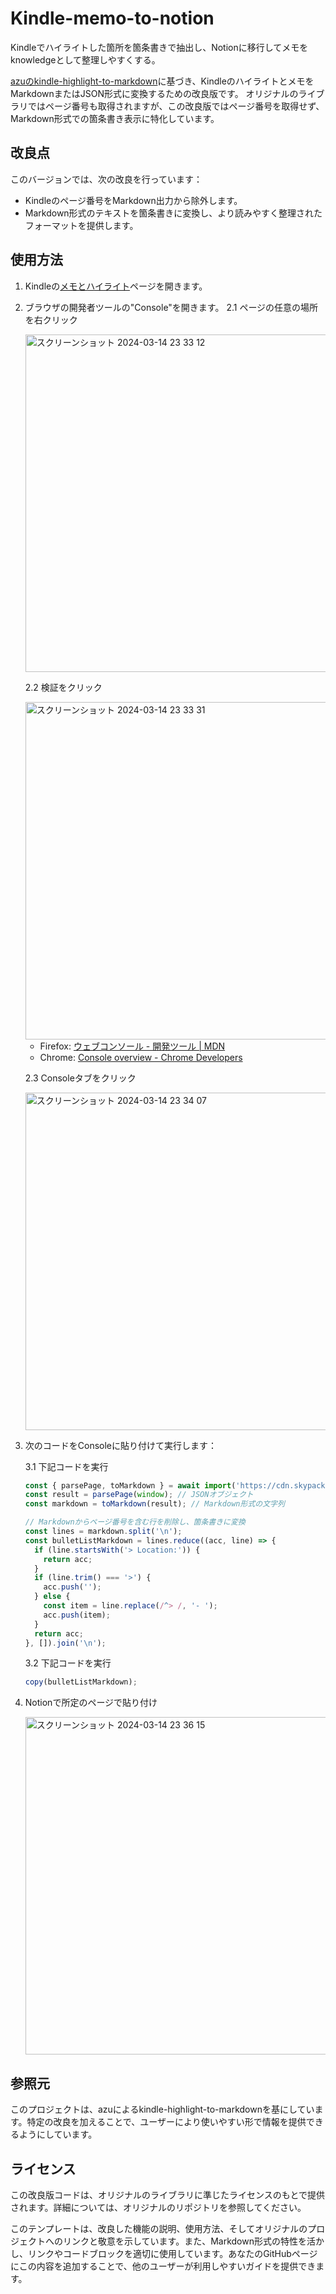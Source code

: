 # Kindle-memo-to-notion
Kindleでハイライトした箇所を箇条書きで抽出し、Notionに移行してメモをknowledgeとして整理しやすくする。

[azuのkindle-highlight-to-markdown](https://github.com/azu/kindle-highlight-to-markdown)に基づき、KindleのハイライトとメモをMarkdownまたはJSON形式に変換するための改良版です。
オリジナルのライブラリではページ番号も取得されますが、この改良版ではページ番号を取得せず、Markdown形式での箇条書き表示に特化しています。

## 改良点

このバージョンでは、次の改良を行っています：

- Kindleのページ番号をMarkdown出力から除外します。
- Markdown形式のテキストを箇条書きに変換し、より読みやすく整理されたフォーマットを提供します。

## 使用方法

1. Kindleの[メモとハイライト](https://read.amazon.co.jp/notebook)ページを開きます。
2. ブラウザの開発者ツールの"Console"を開きます。
   2.1 ページの任意の場所を右クリック
   
   <img width="540" alt="スクリーンショット 2024-03-14 23 33 12" src="https://github.com/katsuhisa/Kindle-memo-to-notion/assets/86588377/9bc1b7f2-874c-4283-b8c3-f820664d0a26">

   2.2 検証をクリック
   
   <img width="540" alt="スクリーンショット 2024-03-14 23 33 31" src="https://github.com/katsuhisa/Kindle-memo-to-notion/assets/86588377/c27b9c1b-d672-466e-b505-62746776a391">

    - Firefox: [ウェブコンソール - 開発ツール | MDN](https://developer.mozilla.org/ja/docs/Tools/Web_Console)
    - Chrome: [Console overview - Chrome Developers](https://developer.chrome.com/docs/devtools/console/)

   2.3 Consoleタブをクリック
   
   <img width="540" alt="スクリーンショット 2024-03-14 23 34 07" src="https://github.com/katsuhisa/Kindle-memo-to-notion/assets/86588377/ebcee2a8-43ed-46a8-828d-e9ca95a92089">

3. 次のコードをConsoleに貼り付けて実行します：

   3.1 下記コードを実行
   ```javascript
   const { parsePage, toMarkdown } = await import('https://cdn.skypack.dev/kindle-highlight-to-markdown');
   const result = parsePage(window); // JSONオブジェクト
   const markdown = toMarkdown(result); // Markdown形式の文字列
   
   // Markdownからページ番号を含む行を削除し、箇条書きに変換
   const lines = markdown.split('\n');
   const bulletListMarkdown = lines.reduce((acc, line) => {
     if (line.startsWith('> Location:')) {
       return acc;
     }
     if (line.trim() === '>') {
       acc.push('');
     } else {
       const item = line.replace(/^> /, '- ');
       acc.push(item);
     }
     return acc;
   }, []).join('\n');
   ```
   3.2 下記コードを実行
   ```javascript
   copy(bulletListMarkdown);
   ```
5. Notionで所定のページで貼り付け

   <img width="540" alt="スクリーンショット 2024-03-14 23 36 15" src="https://github.com/katsuhisa/Kindle-memo-to-notion/assets/86588377/c4688ca4-fafd-4db3-b0ac-922711b778b4">


## 参照元
このプロジェクトは、azuによるkindle-highlight-to-markdownを基にしています。特定の改良を加えることで、ユーザーにより使いやすい形で情報を提供できるようにしています。

## ライセンス
この改良版コードは、オリジナルのライブラリに準じたライセンスのもとで提供されます。詳細については、オリジナルのリポジトリを参照してください。

このテンプレートは、改良した機能の説明、使用方法、そしてオリジナルのプロジェクトへのリンクと敬意を示しています。また、Markdown形式の特性を活かし、リンクやコードブロックを適切に使用しています。あなたのGitHubページにこの内容を追加することで、他のユーザーが利用しやすいガイドを提供できます。
